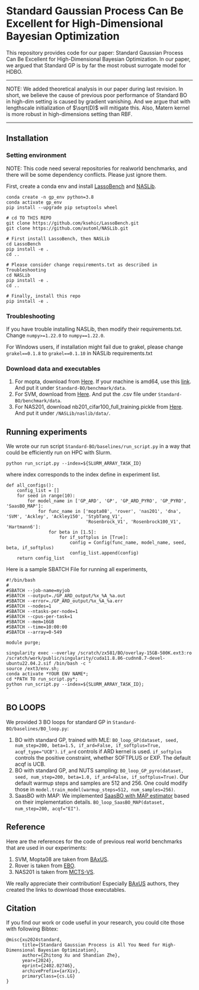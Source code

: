 # Standard Gaussian Process Can Be Excellent for High-Dimensional Bayesian Optimization

This repository provides code for our paper: Standard Gaussian Process Can Be Excellent for High-Dimensional Bayesian Optimization.
In our paper, we argued that Standard GP is by far the most robust surrogate model for HDBO.

***
NOTE: We added theoretical analysis in our paper during last revision. In short, we believe the cause of previous poor performance of Standard BO in
high-dim setting is caused by gradient vanishing. And we argue that with lengthscale initialization of $\sqrt(D)$ will mitigate this. Also, Matern kernel is more
robust in high-dimensions setting than RBF.
***
## Installation
### Setting environment
NOTE: This code need several repositories for realworld benchmarks, and there will be some dependency conflicts. Please just ignore them.

First, create a conda env and install [LassoBench](https://github.com/ksehic/LassoBench) and [NASLib](https://github.com/automl/NASLib).
```angular2html
conda create -n gp_env python=3.8
conda activate gp_env
pip install --upgrade pip setuptools wheel

# cd TO THIS REPO
git clone https://github.com/ksehic/LassoBench.git
git clone https://github.com/automl/NASLib.git

# First install LassoBench, then NASLib
cd LassoBench
pip install -e .
cd ..

# Please consider change requirements.txt as described in Troubleshooting
cd NASLib 
pip install -e .
cd ..

# Finally, install this repo
pip install -e .
```
### Troubleshooting
If you have trouble installing NASLib, then modify their requirements.txt. Change `numpy>=1.22.0`
to `numpy==1.22.0`.

For Windows users, if installation might fail due to grakel, please change `grakel==0.1.8` to `grakel==0.1.10` in NASLib requirements.txt

### Download data and executables
1. For mopta, download from [Here](https://leonard.papenmeier.io/2023/02/09/mopta08-executables.html). If your machine is amd64, use this [link](https://mopta.papenmeier.io/mopta08_amd64.exe). And put it under `Standard-BO/benchmark/data`.
2. For SVM, download from [Here](https://archive.ics.uci.edu/dataset/206/relative+location+of+ct+slices+on+axial+axis). And put the .csv file under `Standard-BO/benchmark/data`.
3. For NAS201, download nb201_cifar100_full_training.pickle from [Here](https://drive.google.com/drive/folders/1rwmkqyij3I24zn5GSO6fGv2mzdEfPIEa). And put it under `/NASLib/naslib/data/`.
## Running experiments
We wrote our run script `Standard-BO/baselines/run_script.py` in a way that could be efficiently run on HPC with Slurm.
```angular2html
python run_script.py --index=${SLURM_ARRAY_TASK_ID}
```
where index corresponds to the index define in experiment list.
```angular2html
def all_configs():
    config_list = []
    for seed in range(10):
        for model_name in ['GP_ARD', 'GP', 'GP_ARD_PYRO', 'GP_PYRO', 'SaasBO_MAP']:
            for func_name in ['mopta08', 'rover', 'nas201', 'dna', 'SVM', 'Ackley', 'Ackley150', 'StybTang_V1',
                              'Rosenbrock_V1', 'Rosenbrock100_V1', 'Hartmann6']:
                for beta in [1.5]:
                    for if_softplus in [True]:
                        config = Config(func_name, model_name, seed, beta, if_softplus)
                        config_list.append(config)
    return config_list
```

Here is a sample SBATCH File for running all experiments,
```angular2html
#!/bin/bash
#
#SBATCH --job-name=myjob
#SBATCH --output=./GP_ARD_output/%x_%A_%a.out
#SBATCH --error=./GP_ARD_output/%x_%A_%a.err
#SBATCH --nodes=1
#SBATCH --ntasks-per-node=1
#SBATCH --cpus-per-task=1
#SBATCH --mem=16GB
#SBATCH --time=10:00:00
#SBATCH --array=0-549

module purge;

singularity exec --overlay /scratch/zx581/BO/overlay-15GB-500K.ext3:ro  /scratch/work/public/singularity/cuda11.8.86-cudnn8.7-devel-ubuntu22.04.2.sif /bin/bash -c "
source /ext3/env.sh;
conda activate *YOUR ENV NAME*;
cd *PATH TO run_script.py*;
python run_script.py --index=${SLURM_ARRAY_TASK_ID};
"
```

## BO LOOPS
We provided 3 BO loops for standard GP in `Standard-BO/baselines/BO_loop.py`:
1. BO with standard GP, trained with MLE: ```BO_loop_GP(dataset, seed, num_step=200, beta=1.5, if_ard=False, if_softplus=True, acqf_type="UCB")```. `if_ard` 
controls if ARD kernel is used. `if_softplus` controls the positive constraint, whether SOFTPLUS or EXP. The default acqf is UCB.
2. BO with standard GP, and NUTS sampling: ```BO_loop_GP_pyro(dataset, seed, num_step=200, beta=1.0, if_ard=False, if_softplus=True)```. Our default warmup steps and samples are 512 and 256. One could modify those in `model.train_model(warmup_steps=512, num_samples=256)`.
3. SaasBO with MAP: We implemented [SaasBO with MAP estimator](https://arxiv.org/abs/2103.00349) based on their implementation details. `BO_loop_SaasBO_MAP(dataset, num_step=200, acqf="EI")`.

## Reference
Here are the references for the code of previous real world benchmarks that are used in our experiments:
1. SVM, Mopta08 are taken from [BAxUS](https://github.com/LeoIV/BAxUS/).
2. Rover is taken from [EBO](https://github.com/zi-w/Ensemble-Bayesian-Optimization).
3. NAS201 is taken from [MCTS-VS](https://github.com/lamda-bbo/MCTS-VS).

We really appreciate their contribution! Especially [BAxUS](https://github.com/LeoIV/BAxUS/) authors, they created the links to download those executables.

## Citation
If you find our work or code useful in your research, you could cite those with following Bibtex:
```
@misc{xu2024standard,
      title={Standard Gaussian Process is All You Need for High-Dimensional Bayesian Optimization}, 
      author={Zhitong Xu and Shandian Zhe},
      year={2024},
      eprint={2402.02746},
      archivePrefix={arXiv},
      primaryClass={cs.LG}
}
```
